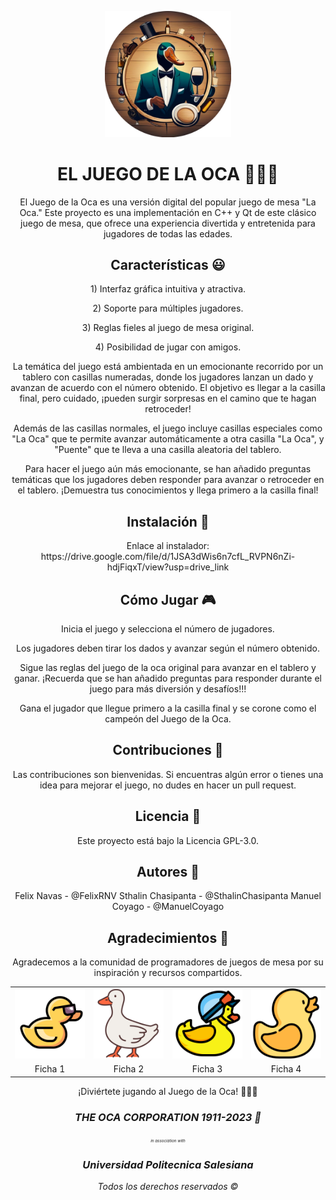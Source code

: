 <p align="center">
  <img src="Resources/logo.png" alt="Logo del Juego de la Oca" width="40%">
</p>


<h1 align="center">EL JUEGO DE LA OCA 🎲🐍🦆</h1>



<p align="center">
  El Juego de la Oca es una versión digital del popular juego de mesa "La Oca." Este proyecto es una implementación en C++ y Qt de este clásico juego de mesa, que ofrece una experiencia divertida y entretenida para jugadores de todas las edades.
</p>

<h2 align="center">Características 😃</h2>

<p align="center">
  1) Interfaz gráfica intuitiva y atractiva.
</p>

<p align="center">
  2) Soporte para múltiples jugadores.
</p>

<p align="center">
  3) Reglas fieles al juego de mesa original.
</p>

<p align="center">
  4) Posibilidad de jugar con amigos.
</p>

<p align="center">
  La temática del juego está ambientada en un emocionante recorrido por un tablero con casillas numeradas, donde los jugadores lanzan un dado y avanzan de acuerdo con el número obtenido. El objetivo es llegar a la casilla final, pero cuidado, ¡pueden surgir sorpresas en el camino que te hagan retroceder!
</p>
<p align="center">
  Además de las casillas normales, el juego incluye casillas especiales como "La Oca" que te permite avanzar automáticamente a otra casilla "La Oca", y "Puente" que te lleva a una casilla aleatoria del tablero.
</p>
<p align="center">
  Para hacer el juego aún más emocionante, se han añadido preguntas temáticas que los jugadores deben responder para avanzar o retroceder en el tablero. ¡Demuestra tus conocimientos y llega primero a la casilla final!
</p>

<h2 align="center">Instalación 🚀</h2>


<p align="center">
  Enlace al instalador: https://drive.google.com/file/d/1JSA3dWis6n7cfL_RVPN6nZi-hdjFiqxT/view?usp=drive_link
</p>

<h2 align="center">Cómo Jugar 🎮</h2>


<p align="center">
  Inicia el juego y selecciona el número de jugadores.
</p>

<p align="center">
  Los jugadores deben tirar los dados y avanzar según el número obtenido.
</p>
<p align="center">
  Sigue las reglas del juego de la oca original para avanzar en el tablero y ganar. ¡Recuerda que se han añadido preguntas para responder durante el juego para más diversión y desafíos!!!
</p>
<p align="center">
  Gana el jugador que llegue primero a la casilla final y se corone como el campeón del Juego de la Oca.
</p>

<h2 align="center">Contribuciones 🤝</h2>


<p align="center">
  Las contribuciones son bienvenidas. Si encuentras algún error o tienes una idea para mejorar el juego, no dudes en hacer un pull request.
</p>
<h2 align="center">Licencia 📜</h2>


<p align="center">
  Este proyecto está bajo la Licencia GPL-3.0.
</p>

<h2 align="center">Autores 👥</h2>


<p align="center">
  Felix Navas - @FelixRNV
  Sthalin Chasipanta - @SthalinChasipanta
  Manuel Coyago - @ManuelCoyago
</p>

<h2 align="center">Agradecimientos 🙏</h2>


<p align="center">
  Agradecemos a la comunidad de programadores de juegos de mesa por su inspiración y recursos compartidos.
</p>


<p align="center">
  <table align="center">
    <tr>
      <td><img src="Resources/fichas/ficha_1.png" alt="Ficha 1" width="150"></td>
      <td><img src="Resources/fichas/ficha_2.png" alt="Ficha 2" width="150"></td>
      <td><img src="Resources/fichas/ficha_3.png" alt="Ficha 3" width="150"></td>
      <td><img src="Resources/fichas/ficha_4.png" alt="Ficha 4" width="150"></td>
    </tr>
    <tr>
      <td align="center">Ficha 1</td>
      <td align="center">Ficha 2</td>
      <td align="center">Ficha 3</td>
      <td align="center">Ficha 4</td>
    </tr>
  </table>
</p>

<p align="center">
  ¡Diviértete jugando al Juego de la Oca! 🎲🐍🦆
</p>


<h3 align="center"><em>THE OCA CORPORATION 1911-2023 🦆</em></h3>


<p align="center">
  <em style="font-size: 45%;">in association with</em>
</p>

<h3 align="center"><em>Universidad Politecnica Salesiana</em></h3>

<p align="center">
  <em>Todos los derechos reservados ©</em>
</p>
